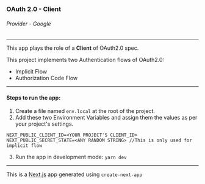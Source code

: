 ### OAuth 2.0 - Client

###### Provider - Google

---

This app plays the role of a **Client** of OAuth2.0 spec.

This project implements two Authentication flows of OAuth2.0:

- Implicit Flow
- Authorization Code Flow

---

#### Steps to run the app:

1. Create a file named `env.local` at the root of the project.
2. Add these two Environment Variables and assign them the values as per your project's settings.

```
NEXT_PUBLIC_CLIENT_ID=<YOUR PROJECT'S CLIENT_ID>
NEXT_PUBLIC_SECRET_STATE=<ANY RANDOM STRING> //This is only used for implicit flow
```

3. Run the app in development mode: `yarn dev`

---

This is a [Next.js](https://nextjs.org/) app generated using `create-next-app`
